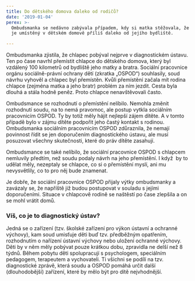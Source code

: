 ```yaml
---
title: Do dětského domova daleko od rodičů?
date: '2019-01-04'
perex: >-
  Ombudsmanka se nedávno zabývala případem, kdy si matka stěžovala, že její syn
  je umístěný v dětském domově příliš daleko od jejího bydliště.

---
```



<p>Ombudsmanka zjistila, že chlapec pobýval nejprve v diagnostickém ústavu. Ten po čase navrhl přemístit chlapce do dětského domova, který byl vzdálený 100 kilometrů od bydliště jeho matky a bratra. Sociální pracovnice orgánu sociálně-právní ochrany dětí (zkratka „OSPOD“) souhlasily, soud návrhu vyhověl a chlapec byl přemístěn. Kvůli přemístění začala mít rodina chlapce (zejména matka a jeho bratr) problém za ním jezdit. Cesta byla dlouhá a stála hodně peněz. Proto chlapce nenavštěvovali často.</p><p>Ombudsmance se rozhodnutí o přemístění nelíbilo. Nemohla změnit rozhodnutí soudu, na to nemá pravomoc, ale postup vytkla sociálním pracovnicím OSPOD. Ty by totiž měly hájit nejlepší zájem dítěte. A v tomto případě bylo v zájmu dítěte podpořit jeho častý kontakt s rodinou. Ombudsmanka sociálním pracovnicím OSPOD zdůraznila, že nemají povinnost řídit se jen doporučením diagnostického ústavu, ale musí posuzovat všechny skutečnosti, které do práv dítěte zasahují.</p><p>Ombudsmance se také nelíbilo, že sociální pracovnice OSPOD s chlapcem nemluvily předtím, než soudu podaly návrh na jeho přemístění. I když&nbsp; by to udělat měly, nezeptaly se chlapce, co si o přemístění myslí, ani mu nevysvětlily, co to pro něj bude znamenat. </p><p>Je dobře, že sociální pracovnice OSPOD přijaly výtky ombudsmanky a zavázaly se, že napříště již budou postupovat v souladu s jejími doporučeními. Situace v chlapcově rodině se naštěstí po čase zlepšila a on se mohl vrátit domů. </p><h3>Víš, co je to diagnostický ústav?</h3><p>Jedná se o zařízení (tzv. školské zařízení pro výkon ústavní a ochranné výchovy), kam soud umisťuje děti buď tzv. předběžným opatřením, rozhodnutím o nařízení ústavní výchovy nebo uložení ochranné výchovy. Děti by v něm měly pobývat pouze krátkou dobu, zpravidla ne delší než 8 týdnů. Během pobytu děti spolupracují s psychologem, speciálním pedagogem, terapeutem a vychovateli. Ti všichni se podílí na tzv. diagnostické zprávě, která soudu a OSPOD pomáhá určit další (dlouhodobější) zařízení, které by mělo být pro dítě nejvhodnější.</p>

